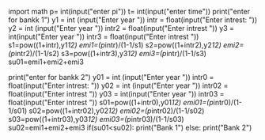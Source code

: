 import math
p= int(input("enter pi"))
t= int(input("enter time"))
print("enter for bankk 1")
y1 = int (input("Enter year "))
intr = float(input("Enter intrest: "))
y2 = int (input("Enter year "))
intr2 = float(input("Enter intrest "))
y3 = int(input("Enter year "))
intr3 = float(input("Enter intrest "))
s1=pow((1+intr),y1*12)
emi1=(p*intr)/(1-1/s1)
s2=pow((1+intr2),y2*12)
emi2=(p*intr2)/(1-1/s2)
s3=pow((1+intr3),y3*12)
emi3=(p*intr)/(1-1/s3)
su01=emi1+emi2+emi3

print("enter for bankk 2")
y01 = int (input("Enter year "))
intr0 = float(input("Enter intrest: "))
y02 = int (input("Enter year "))
intr02 = float(input("Enter intrest "))
y03 = int(input("Enter year "))
intr03 = float(input("Enter intrest "))
s01=pow((1+intr0),y01*12)
emi01=(p*intr0)/(1-1/s01)
s02=pow((1+intr02),y02*12)
emi02=(p*intr02)/(1-1/s02)
s03=pow((1+intr03),y03*12)
emi03=(p*intr03)/(1-1/s03)
su02=emi1+emi2+emi3
if(su01<su02):
    print("Bank 1")
else:
    print("Bank 2")
